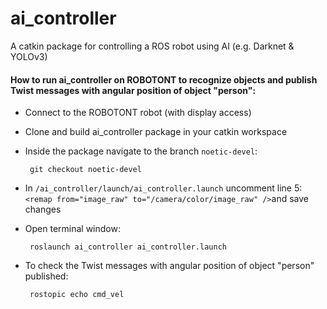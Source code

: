 # ai_controller
A catkin package for controlling a ROS robot using AI (e.g. Darknet &amp; YOLOv3)
#### How to run ai_controller on ROBOTONT to recognize objects and publish Twist messages with angular position of object "person":
 - Connect to the ROBOTONT robot (with display access)
 - Clone and build ai_controller package in your catkin workspace
 - Inside the package navigate to the branch `noetic-devel`:</br>
 
        git checkout noetic-devel
 - In `/ai_controller/launch/ai_controller.launch` uncomment line 5: `<remap from="image_raw" to="/camera/color/image_raw" />`and save changes
 - Open terminal window:</br>

        roslaunch ai_controller ai_controller.launch
 - To check the Twist messages with angular position of object "person" published:
 
        rostopic echo cmd_vel
